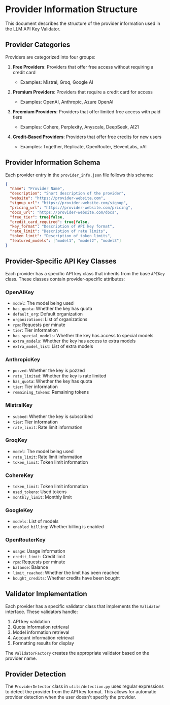 # Provider Information Structure

This document describes the structure of the provider information used in the LLM API Key Validator.

## Provider Categories

Providers are categorized into four groups:

1. **Free Providers**: Providers that offer free access without requiring a credit card
   - Examples: Mistral, Groq, Google AI

2. **Premium Providers**: Providers that require a credit card for access
   - Examples: OpenAI, Anthropic, Azure OpenAI

3. **Freemium Providers**: Providers that offer limited free access with paid tiers
   - Examples: Cohere, Perplexity, Anyscale, DeepSeek, AI21

4. **Credit-Based Providers**: Providers that offer free credits for new users
   - Examples: Together, Replicate, OpenRouter, ElevenLabs, xAI

## Provider Information Schema

Each provider entry in the `provider_info.json` file follows this schema:

```json
{
  "name": "Provider Name",
  "description": "Short description of the provider",
  "website": "https://provider-website.com",
  "signup_url": "https://provider-website.com/signup",
  "pricing_url": "https://provider-website.com/pricing",
  "docs_url": "https://provider-website.com/docs",
  "free_tier": true|false,
  "credit_card_required": true|false,
  "key_format": "Description of API key format",
  "rate_limit": "Description of rate limits",
  "token_limit": "Description of token limits",
  "featured_models": ["model1", "model2", "model3"]
}
```

## Provider-Specific API Key Classes

Each provider has a specific API key class that inherits from the base `APIKey` class. These classes contain provider-specific attributes:

### OpenAIKey
- `model`: The model being used
- `has_quota`: Whether the key has quota
- `default_org`: Default organization
- `organizations`: List of organizations
- `rpm`: Requests per minute
- `tier`: Tier information
- `has_special_models`: Whether the key has access to special models
- `extra_models`: Whether the key has access to extra models
- `extra_model_list`: List of extra models

### AnthropicKey
- `pozzed`: Whether the key is pozzed
- `rate_limited`: Whether the key is rate limited
- `has_quota`: Whether the key has quota
- `tier`: Tier information
- `remaining_tokens`: Remaining tokens

### MistralKey
- `subbed`: Whether the key is subscribed
- `tier`: Tier information
- `rate_limit`: Rate limit information

### GroqKey
- `model`: The model being used
- `rate_limit`: Rate limit information
- `token_limit`: Token limit information

### CohereKey
- `token_limit`: Token limit information
- `used_tokens`: Used tokens
- `monthly_limit`: Monthly limit

### GoogleKey
- `models`: List of models
- `enabled_billing`: Whether billing is enabled

### OpenRouterKey
- `usage`: Usage information
- `credit_limit`: Credit limit
- `rpm`: Requests per minute
- `balance`: Balance
- `limit_reached`: Whether the limit has been reached
- `bought_credits`: Whether credits have been bought

## Validator Implementation

Each provider has a specific validator class that implements the `Validator` interface. These validators handle:

1. API key validation
2. Quota information retrieval
3. Model information retrieval
4. Account information retrieval
5. Formatting results for display

The `ValidatorFactory` creates the appropriate validator based on the provider name.

## Provider Detection

The `ProviderDetector` class in `utils/detection.py` uses regular expressions to detect the provider from the API key format. This allows for automatic provider detection when the user doesn't specify the provider.
